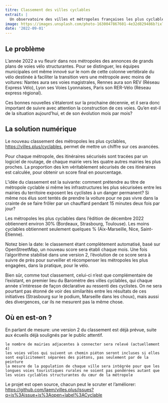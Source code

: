 ```yaml
---
titre: Classement des villes cyclables
extrait: |
  Un observatoire des villes et métropoles françaises les plus cyclables
image: https://images.unsplash.com/photo-1630047867601-4e32d829486b?ixlib=rb-4.0.3&ixid=MnwxMjA3fDB8MHxwaG90by1wYWdlfHx8fGVufDB8fHx8&auto=format&fit=crop&w=687&q=80
date: '2022-09-01'
---
```


## Le problème

L’année 2022 a vu fleurir dans nos métropoles des annonces de grands plans de voies vélo structurantes. Pour se distinguer, les équipes municipales ont même innové sur le nom de cette colonne vertébrale du vélo destinée à faciliter la transition vers une métropole avec moins de voitures: Nantes aura ses voies magistrales, Rennes aura son REV (Réseau Express Vélo), Lyon ses Voies Lyonnaises, Paris son RER-Vélo (Réseau express régional).

Ces bonnes nouvelles s’étaleront sur la prochaine décennie, et il sera donc important de suivre avec attention la construction de ces voies. Qu’en est-il de la situation aujourd’hui, et de son évolution mois par mois?

## La solution numérique

Le nouveau classement des métropoles les plus cyclables, https://villes.plus/cyclables, permet de mettre un chiffre sur ces avancées.

Pour chaque métropole, des itinéraires sécurisés sont tracées par un logiciel de routage, de chaque mairie vers les quatre autres mairies les plus proches. La proportion des km véritablement sécurisés de ces itinéraires est calculée, pour obtenir un score final en pourcentage.

L’idée du classement est la suivante: comment prétendre au titre de métropole cyclable si même les infrastructures les plus sécurisées entre les mairies du territoire exposent les cyclistes à un danger permanent? Si même nos élus sont tentés de prendre la voiture pour ne pas vivre dans la crainte de se faire frôler par un chauffard pendant 15 minutes deux fois par jour?

Les métropoles les plus cyclables dans l’édition de décembre 2022 obtiennent environ 30% (Bordeaux, Strasbourg, Toulouse). Les moins cyclables obtiennent seulement quelques % (Aix-Marseille, Nice, Saint-Étienne).

Notez bien la date: le classement étant complètement automatisé, basé sur OpenStreetMap, un nouveau score sera établi chaque mois. Une fois l’algorithme stabilisé dans une version 2, l’évolution de ce score sera à suivre de près pour surveiller et récompenser les métropoles les plus engagées, dans la pratique, pour le vélo.

Bien sûr, comme tout classement, celui-ci n’est que complémentaire de l’existant, en premier lieu du Baromètre des villes cyclables, qui chaque année s’intéresse de façon déclarative au ressenti des cyclistes. On ne sera pourtant pas étonné de voir des similarités entre les résultats de ces initiatives (Strasbourg sur le podium, Marseille dans les choux), mais aussi des divergences, car ils ne mesurent pas la même chose.

## Où en est-on ?

En parlant de mesure: une version 2 du classement est déjà prévue, suite aux écueils déjà soulignés par le public attentif.

    le nombre de mairies adjacentes à connecter sera relevé (actuellement 4)
    les voies vélos qui suivent un chemin piéton seront incluses si elles sont explicitement séparées des piétons, pas seulement par de la peinture
    la mesure de la population de chaque ville sera intégrée pour que les longues voies touristiques rurales ne soient pas pondérées autant que les voies cyclables structurantes du cœur de la métropole

Le projet est open source, chacun peut le scruter et l’améliorer: https://github.com/laem/villes.plus/issues?q=is%3Aissue+is%3Aopen+label%3ACyclable
